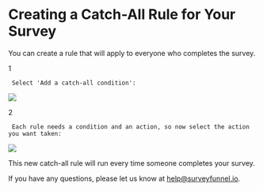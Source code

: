 # Creating a Catch-All Rule for Your Survey

You can create a rule that will apply to everyone who completes the survey.

1

```text
 Select 'Add a catch-all condition': 
```

![](https://d33v4339jhl8k0.cloudfront.net/docs/assets/53974d6ce4b0c76107b109d1/images/592dea932c7d3a074e8aedd1/file-NloBSTIc5J.png)

2

```text
 Each rule needs a condition and an action, so now select the action you want taken: 
```

![](https://d33v4339jhl8k0.cloudfront.net/docs/assets/53974d6ce4b0c76107b109d1/images/592deac82c7d3a074e8aedd3/file-P81c3vprbt.png)

This new catch-all rule will run every time someone completes your survey.

If you have any questions, please let us know at [help@surveyfunnel.io](mailto:mailto:help@surveyfunnel.io).

